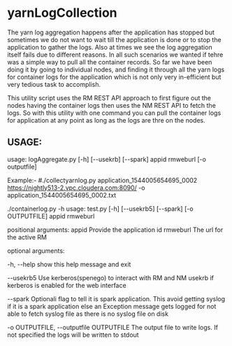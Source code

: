 # yarnLogCollection

The yarn log aggregation happens after the application has stopped but sometimes we do not want to wait till the application is done or to stop the application to gather the logs. Also at times we see the log aggregation itself fails due to different reasons. In all such scenarios we wanted if tehre was a simple way to pull all the container records. So far we have been doing it by going to individual nodes, and finding it through all the yarn logs for container logs for the application which is not only very in-efficient but very tedious task to accomplish.

This utility script uses the RM REST API approach to first figure out the nodes having the container logs then uses the NM REST API to fetch the logs. So with this utility with one command you can pull the container logs for application at any point as long as the logs are thre on the nodes.


<h2>USAGE:</h2>
usage: logAggregate.py [-h] [--usekrb] [--spark] appid rmweburl [-o outputfile]

Example:- 
#./collectyarnlog.py  application_1544005654695_0002 https://nightly513-2.vpc.cloudera.com:8090/ -o application_1544005654695_0002.txt
  
  
./containerlog.py  -h
usage: test.py [-h] [--usekrb5] [--spark] [-o OUTPUTFILE] appid rmweburl

positional arguments:
  appid                 Provide the application id
  rmweburl              The url for the active RM

optional arguments:<p>
  -h, --help            show this help message and exit<p>
  --usekrb5             Use kerberos(spenego) to interact with RM and NM
                        usekrb if kerberos is enabled for the web interface<p>
  --spark               Optionali flag to tell it is spark application. This
                        avoid getting syslog if it is a spark application else
                        an Exception message gets logged for not able to fetch
                        syslog file as there is no syslog file on disk<p>
  -o OUTPUTFILE, --outputfile OUTPUTFILE
                        The output file to write logs. If not specified the
                        logs will be written to stdout
